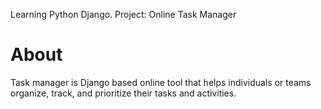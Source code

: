 Learning Python Django. Project: Online Task Manager


# About
Task manager is Django based online tool that helps individuals or teams organize, track, and prioritize their tasks and activities.

